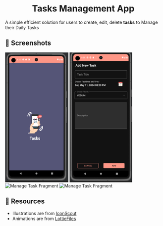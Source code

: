 <h1 align="center"> 
    <b> Tasks Management App</b> 
</h1>


A simple efficient solution for users to create, edit, delete **tasks** to Manage their Daily Tasks


## 📱 Screenshots

<div style="display:inline; align:center;">
    <img src="/photos/home.png" alt="Main Screen Dark" height="420px">
    
</div>

<div style="display:inline; align:center;">
    <img src="/photos/task.png" alt="Manage Task Fragment" height="420px">
     <img src="/photos/task_home.png" alt="Manage Task Fragment" height="420px">
    
</div>

<div style="display:inline; align:center;">
     <img src="/photos/task_home.png" alt="Manage Task Fragment" height="420px">
    
</div>






## 🔗 Resources

- Illustrations are from [IconScout](https://iconscout.com/)
- Animations are from [LottieFiles](https://lottiefiles.com/)

